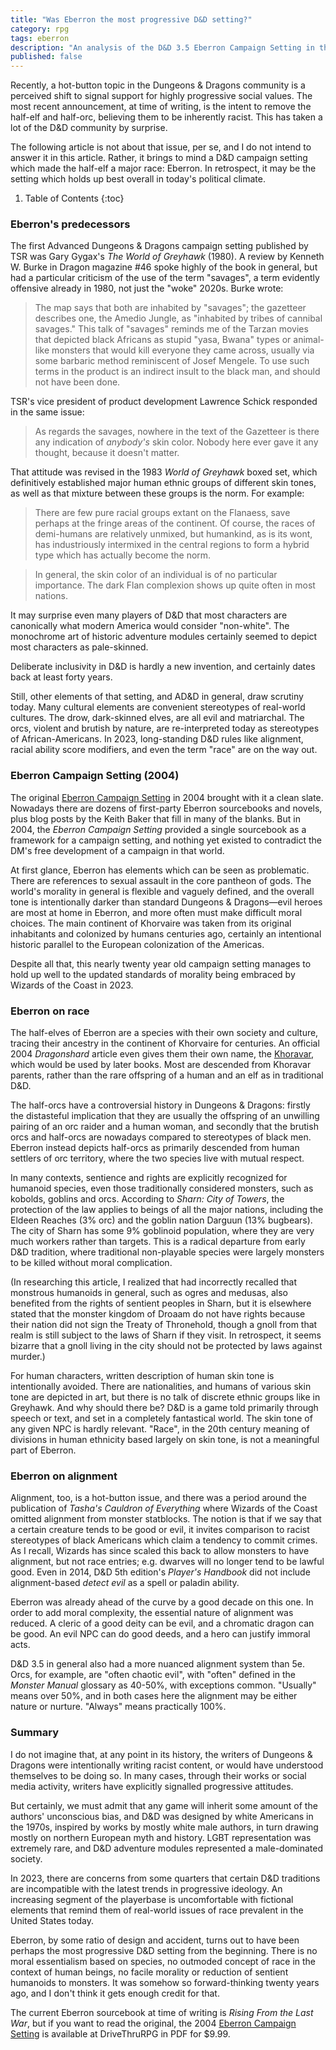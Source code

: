 ```yaml
---
title: "Was Eberron the most progressive D&D setting?"
category: rpg
tags: eberron
description: "An analysis of the D&D 3.5 Eberron Campaign Setting in the context of contemporary progressive values."
published: false
---
```


Recently, a hot-button topic in the Dungeons & Dragons community is a perceived
shift to signal support for highly progressive social values. The most recent
announcement, at time of writing, is the intent to remove the half-elf and
half-orc, believing them to be inherently racist. This has taken a lot of the
D&D community by surprise.

The following article is not about that issue, per se, and I do not intend to
answer it in this article. Rather, it brings to mind a D&D campaign setting
which made the half-elf a major race: Eberron. In retrospect, it may be the
setting which holds up best overall in today's political climate.

1. Table of Contents
{:toc}

### Eberron's predecessors

The first Advanced Dungeons & Dragons campaign setting published by TSR was Gary
Gygax's _The World of Greyhawk_ (1980). A review by Kenneth W. Burke in Dragon
magazine #46 spoke highly of the book in general, but had a particular criticism
of the use of the term "savages", a term evidently offensive already in 1980,
not just the "woke" 2020s. Burke wrote:

> The map says that both are inhabited by "savages"; the gazetteer describes
> one, the Amedio Jungle, as "inhabited by tribes of cannibal savages." This
> talk of "savages" reminds me of the Tarzan movies that depicted black Africans
> as stupid "yasa, Bwana" types or animal-like monsters that would kill everyone
> they came across, usually via some barbaric method reminiscent of Josef
> Mengele. To use such terms in the product is an indirect insult to the black
> man, and should not have been done.

TSR's vice president of product development Lawrence Schick responded in the
same issue:

> As regards the savages, nowhere in the text of the Gazetteer is there any
> indication of _anybody's_ skin color. Nobody here ever gave it any thought,
> because it doesn't matter.

That attitude was revised in the 1983 _World of Greyhawk_ boxed set, which
definitively established major human ethnic groups of different skin tones, as
well as that mixture between these groups is the norm. For example:

> There are few pure racial groups extant on the Flanaess, save perhaps at the
> fringe areas of the continent. Of course, the races of demi-humans are
> relatively unmixed, but humankind, as is its wont, has industriously
> intermixed in the central regions to form a hybrid type which has actually
> become the norm.

> In general, the skin color of an individual is of no particular importance.
> The dark Flan complexion shows up quite often in most nations.

It may surprise even many players of D&D that most characters are canonically
what modern America would consider "non-white". The monochrome art of historic
adventure modules certainly seemed to depict most characters as pale-skinned.

Deliberate inclusivity in D&D is hardly a new invention, and certainly dates
back at least forty years.

Still, other elements of that setting, and AD&D in general, draw scrutiny today.
Many cultural elements are convenient stereotypes of real-world cultures. The
drow, dark-skinned elves, are all evil and matriarchal. The orcs, violent and
brutish by nature, are re-interpreted today as stereotypes of African-Americans.
In 2023, long-standing D&D rules like alignment, racial ability score modifiers,
and even the term "race" are on the way out.

### Eberron Campaign Setting (2004)

The original 
[Eberron Campaign Setting](https://www.drivethrurpg.com/product/28474/Eberron-Campaign-Setting-3e)
in 2004 brought with it a clean slate. Nowadays there are dozens of first-party
Eberron sourcebooks and novels, plus blog posts by the Keith Baker that fill in
many of the blanks. But in 2004, the _Eberron Campaign Setting_ provided a
single sourcebook as a framework for a campaign setting, and nothing yet existed
to contradict the DM's free development of a campaign in that world.

At first glance, Eberron has elements which can be seen as problematic. There
are references to sexual assault in the core pantheon of gods. The world's
morality in general is flexible and vaguely defined, and the overall tone is
intentionally darker than standard Dungeons & Dragons&mdash;evil heroes are most
at home in Eberron, and more often must make difficult moral choices. The main
continent of Khorvaire was taken from its original inhabitants and colonized by
humans centuries ago, certainly an intentional historic parallel to the European
colonization of the Americas.

Despite all that, this nearly twenty year old campaign setting manages to hold
up well to the updated standards of morality being embraced by Wizards of the
Coast in 2023.

### Eberron on race

The half-elves of Eberron are a species with their own society and culture,
tracing their ancestry in the continent of Khorvaire for centuries.
An official 2004 _Dragonshard_ article even gives them their own name, the
[Khoravar](https://web.archive.org/web/20161101150302/http://archive.wizards.com/default.asp?x=dnd/ebds/20040906a), which would be used by later books.
Most are descended from Khoravar parents, rather than the rare offspring of
a human and an elf as in traditional D&D.

The half-orcs have a controversial history in Dungeons & Dragons: firstly the
distasteful implication that they are usually the offspring of an unwilling
pairing of an orc raider and a human woman, and secondly that the brutish orcs
and half-orcs are nowadays compared to stereotypes of black men. Eberron instead
depicts half-orcs as primarily descended from human settlers of orc territory,
where the two species live with mutual respect.

In many contexts, sentience and rights are explicitly recognized for humanoid
species, even those traditionally considered monsters, such as kobolds, goblins
and orcs. According to _Sharn: City of Towers_, the protection of the law
applies to beings of all the major nations, including the Eldeen Reaches (3%
orc) and the goblin nation Darguun (13% bugbears). The city of Sharn has some 9%
goblinoid population, where they are very much workers rather than targets. This
is a radical departure from early D&D tradition, where traditional non-playable
species were largely monsters to be killed without moral complication.

(In researching this article, I realized that had incorrectly recalled that
monstrous humanoids in general, such as ogres and medusas, also benefited from
the rights of sentient peoples in Sharn, but it is elsewhere stated that the
monster kingdom of Droaam do not have rights because their nation did not sign
the Treaty of Thronehold, though a gnoll from that realm is still subject to the
laws of Sharn if they visit. In retrospect, it seems bizarre that a gnoll living
in the city should not be protected by laws against murder.)

For human characters, written description of human skin tone is intentionally
avoided. There are nationalities, and humans of various skin tone are depicted
in art, but there is no talk of discrete ethnic groups like in Greyhawk. And why
should there be? D&D is a game told primarily through speech or text, and set in
a completely fantastical world. The skin tone of any given NPC is hardly
relevant. "Race", in the 20th century meaning of divisions in human ethnicity
based largely on skin tone, is not a meaningful part of Eberron.

### Eberron on alignment

Alignment, too, is a hot-button issue, and there was a period around the
publication of _Tasha's Cauldron of Everything_ where Wizards of the Coast
omitted alignment from monster statblocks. The notion is that if we say that a
certain creature tends to be good or evil, it invites comparison to racist
stereotypes of black Americans which claim a tendency to commit crimes. As I
recall, Wizards has since scaled this back to allow monsters to have alignment,
but not race entries; e.g. dwarves will no longer tend to be lawful good. Even
in 2014, D&D 5th edition's _Player's Handbook_ did not include alignment-based
_detect evil_ as a spell or paladin ability.

Eberron was already ahead of the curve by a good decade on this one. In order to
add moral complexity, the essential nature of alignment was reduced. A cleric
of a good deity can be evil, and a chromatic dragon can be good. An evil
NPC can do good deeds, and a hero can justify immoral acts.

D&D 3.5 in general also had a more nuanced alignment system than 5e. Orcs, for
example, are "often chaotic evil", with "often" defined in the _Monster Manual_
glossary as 40-50%, with exceptions common. "Usually" means over 50%, and in
both cases here the alignment may be either nature or nurture. "Always" means
practically 100%.

### Summary

I do not imagine that, at any point in its history, the writers of Dungeons &
Dragons were intentionally writing racist content, or would have understood
themselves to be doing so. In many cases, through their works or social media
activity, writers have explicitly signalled progressive attitudes.

But certainly, we must admit that any game will inherit some amount of the
authors' unconscious bias, and D&D was designed by white Americans in the 1970s,
inspired by works by mostly white male authors, in turn drawing mostly on
northern European myth and history. LGBT representation was extremely rare, and
D&D adventure modules represented a male-dominated society.

In 2023, there are concerns from some quarters that certain D&D traditions are
incompatible with the latest trends in progressive ideology. An increasing
segment of the playerbase is uncomfortable with fictional elements that remind
them of real-world issues of race prevalent in the United States today.

Eberron, by some ratio of design and accident, turns out to have been perhaps
the most progressive D&D setting from the beginning. There is no moral
essentialism based on species, no outmoded concept of race in the context of
human beings, no facile morality or reduction of sentient humanoids to monsters.
It was somehow so forward-thinking twenty years ago, and I don't think it gets
enough credit for that.

The current Eberron sourcebook at time of writing is _Rising From the Last War_,
but if you want to read the original, the 2004
[Eberron Campaign Setting](https://www.drivethrurpg.com/product/28474/Eberron-Campaign-Setting-3e)
is available at DriveThruRPG in PDF for $9.99.
